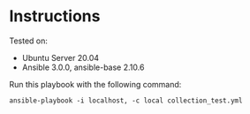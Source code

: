 # Instructions

Tested on:
- Ubuntu Server 20.04
- Ansible 3.0.0, ansible-base 2.10.6

Run this playbook with the following command:

    ansible-playbook -i localhost, -c local collection_test.yml
